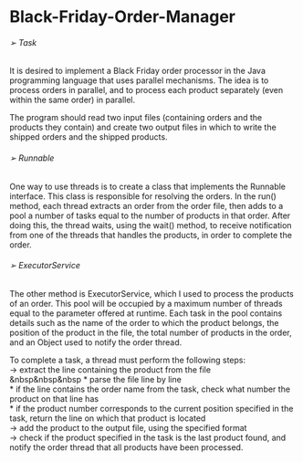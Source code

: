 # Black-Friday-Order-Manager


###### ➢ Task

It is desired to implement a Black Friday order processor in the Java programming language that uses parallel mechanisms. The idea is to process orders in parallel, and to process each product separately (even within the same order) in parallel.

The program should read two input files (containing orders and the products they contain) and create two output files in which to write the shipped orders and the shipped products.


###### ➢ Runnable

One way to use threads is to create a class that implements the Runnable interface. This class is responsible for resolving the orders. In the run() method, each thread extracts an order from the order file, then adds to a pool a number of tasks equal to the number of products in that order. After doing this, the thread waits, using the wait() method, to receive notification from one of the threads that handles the products, in order to complete the order.


###### ➢ ExecutorService

The other method is ExecutorService, which I used to process the products of an order. This pool will be occupied by a maximum number of threads equal to the parameter offered at runtime. Each task in the pool contains details such as the name of the order to which the product belongs, the position of the product in the file, the total number of products in the order, and an Object used to notify the order thread.

To complete a task, a thread must perform the following steps: <br>
-> extract the line containing the product from the file <br>
 &nbsp&nbsp&nbsp * parse the file line by line <br>
      * if the line contains the order name from the task, check what number the product on that line has <br>
      * if the product number corresponds to the current position specified in the task, return the line on which that product is located <br>
-> add the product to the output file, using the specified format <br>
-> check if the product specified in the task is the last product found, and notify the order thread that all products have been processed. <br>
